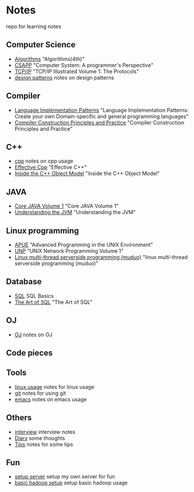 # Notes

repo for learning notes

## Computer Science  
- [Algorithms](./algorithms.md) "Algorithms(4th)"
- [CSAPP](./csapp.md) "Computer System: A programmer's Perspective"
- [TCP/IP](./tcpip.md) "TCP/IP Illustrated Volume 1: The Protocols"
- [design patterns](./designPattern.md) notes on design patterns

## Compiler
- [Language Implementation Patterns](./lanImpPat.md) "Language Implementation Patterns: Create your own Domain-specific and general programming languages"
- [Compiler Construction Principles and Practice](./compiler.md) "Compiler Construction Principles and Practice"

## C++
- [cpp](./cpp.md) notes on cpp usage
- [Effective Cpp](./effectivecpp.md) "Effective C++"
- [Inside the C++ Object Model](./insideTheC++ObjectModel.md) "Inside the C++ Object Model"    

## JAVA
- [Core JAVA Volume 1](./corejava1.md) "Core JAVA Volume 1"
- [Understanding the JVM](./jvm.md) "Understanding the JVM"

## Linux programming
- [APUE](./apue.md) "Advanced Programming in the UNIX Environment"
- [UNP](./unp.md) "UNIX Network Programming Volume 1"
- [Linux multi-thread serverside programming (muduo)](./linuxServer.md) "linux multi-thread serverside programming (muduo)"

## Database
- [SQL](./sql.md) SQL Basics
- [The Art of SQL](./sqlart.md) "The Art of SQL"

## OJ
- [OJ](./oj.md) notes on OJ 
       
## Code pieces

        
## Tools    
- [linux usage](./linux.md) notes for linux usage
- [git](./git.md) notes for using git
- [emacs](./emacs.md) notes on emacs usage
    
## Others    
- [interview](./interview.md) interview notes
- [Diary](./diary.md) some thoughts
- [Tips](./tips.md) notes for some tips
            
## Fun            
- [setup server](./setupServer.md) setup my own server for fun
- [basic hadoop setup](./playWithHadoop.md) setup basic hadoop usage
